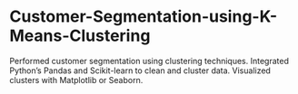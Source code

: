 # Customer-Segmentation-using-K-Means-Clustering
Performed customer segmentation using clustering techniques. Integrated Python’s Pandas and Scikit-learn to clean and cluster data. Visualized clusters with Matplotlib or Seaborn.

